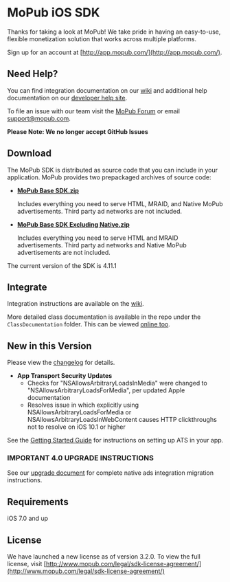 # MoPub iOS SDK

Thanks for taking a look at MoPub! We take pride in having an easy-to-use, flexible monetization solution that works across multiple platforms.

Sign up for an account at [http://app.mopub.com/](http://app.mopub.com/).

## Need Help?

You can find integration documentation on our [wiki](https://github.com/mopub/mopub-ios-sdk/wiki/Getting-Started) and additional help documentation on our [developer help site](http://dev.twitter.com/mopub).

To file an issue with our team visit the [MoPub Forum](https://twittercommunity.com/c/fabric/mopub) or email [support@mopub.com](mailto:support@mopub.com).

**Please Note: We no longer accept GitHub Issues**

## Download

The MoPub SDK is distributed as source code that you can include in your application.  MoPub provides two prepackaged archives of source code:

- **[MoPub Base SDK.zip](http://bit.ly/2bH8ObO)**

  Includes everything you need to serve HTML, MRAID, and Native MoPub advertisements.  Third party ad networks are not included.
  
- **[MoPub Base SDK Excluding Native.zip](http://bit.ly/2bCCgRw)**

  Includes everything you need to serve HTML and MRAID advertisements.  Third party ad networks and Native MoPub advertisements are not included.

The current version of the SDK is 4.11.1

## Integrate

Integration instructions are available on the [wiki](https://github.com/mopub/mopub-ios-sdk/wiki/Getting-Started).

More detailed class documentation is available in the repo under the `ClassDocumentation` folder.  This can be viewed [online too](http://htmlpreview.github.com/?https://github.com/mopub/mopub-ios-sdk/blob/master/ClassDocumentation/index.html).

## New in this Version

Please view the [changelog](https://github.com/mopub/mopub-ios-sdk/blob/master/CHANGELOG.md) for details.

- **App Transport Security Updates**
	- Checks for "NSAllowsArbitraryLoadsInMedia" were changed to "NSAllowsArbitraryLoadsForMedia", per updated Apple documentation
	- Resolves issue in which explicitly using NSAllowsArbitraryLoadsForMedia or NSAllowsArbitraryLoadsInWebContent causes HTTP clickthroughs not to resolve on iOS 10.1 or higher

See the [Getting Started Guide](https://github.com/mopub/mopub-ios-sdk/wiki/Getting-Started#app-transport-security-settings) for instructions on setting up ATS in your app.  


### IMPORTANT 4.0 UPGRADE INSTRUCTIONS

See our [upgrade document](https://github.com/mopub/mopub-ios-sdk/wiki/Upgrading-Native-Ads-Integration-to-4.0) for complete native ads integration migration instructions.


## Requirements

iOS 7.0 and up

## License

We have launched a new license as of version 3.2.0. To view the full license, visit [http://www.mopub.com/legal/sdk-license-agreement/](http://www.mopub.com/legal/sdk-license-agreement/)
